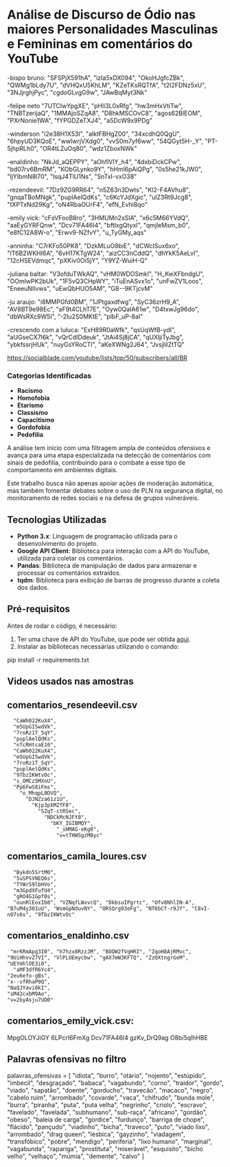 #  Análise de Discurso de Ódio nas maiores Personalidades Masculinas e Femininas em comentários do YouTube

-bispo bruno:
"SFSPjX591hA",
"izIa5xDX094",
"OkoHJgfcZBk",
"QWMg1bLdy7U",
"dVHQxU5KhLM",
"KZeTKsRQTfA",
"t2I2FDNz5xU",
"3NJjrghjPyc",
"cgdoGLvgG9w",
"JAwBqMyt3Nk"

-felipe neto
"7UTClwYpgXE",
"pHli3L0xRfg",
"hw3mHxVtiTw",
"TNBTzerijaQ",
"1MMAjoSZqA8",
"D8hkMSCOvC8",
"agos62BlEOM",
"PXrNonie1WA",
"fYPGDZeTXJ4",
"a5DcW9x9PDg"

-winderson
"i2e38H1X53I",
"alktFBHgZ00",
"34xcdhQ0QgU",
"6hpyUD3KQoE",
"wwlwrjVXdg0",
"vvS0m7yf6ww",
"54QGyt5H-_Y",
"PT-5jhpRLh0",
"OR4tLZuOq80",
"wdz1ZboxNWk"

-enaldinho:
"NkJd_aQEPPY",
"aOhflVlY_h4",
"4dxbiDckCPw",
"bd07rv6BmRM",
"KObGLynko9Y",
"hHml6pAiQPg",
"0s5he21kJW0",
"ljYIbmN8l70",
"IsqJ4TlU1Ns",
"SnTxI-vxO38"

-rezendeevil:
"7Dz9ZG9RR64",
"n5Z63n3Dwts",
"KI2-F4AVhu8",
"gnqaTBoMNgk",
"puplAelQdKs",
"c6KcYJdXgic",
"ulZ3Rt9Jcg8",
"tXPTxNd29Kg",
"oN4RbaOUrF4",
"efN_Evhl8qo"

-emily vick:
"cFsVFooB8ro",
"3HMUMn2sSIA",
"x6c5M66YVdQ",
"aaEyGYRFQnw",
"Dcv71FA46I4",
"bftlxgQtyxI",
"qmjleMsm_b0",
"e8fC12A8W-o",
"Erwv9-NZfvY",
"u_TyGMy_aqs"

-anninha:
"C7rKFo50PK8", 
"DzkMLuO8biE", 
"dCWcISux6xo", 
"lT6B2WKHI6A", 
"6vH17KTgW24", 
"aizCC3nCddQ", 
"dhYkK5AeLvI", 
"12cHSEVdmqc", 
"pXKiv0OiSjY", 
"Y9YZ-WuiH-Q"

-juliana baltar:
"V3ofduTWkAQ",
"vHM0WDOSmkI",
"H_KwXFbndgU",
"OOmlwPK2bUk",
"1F5vQ3CHpWY",
"iTuEnASvx1o",
"unFwZV1Loos",
"EneeuNlIvws",
"uEwQbHUO5AM",
"G8--9KTjcvM"

-ju araujo:
"i8MMPGfd0BM",
"1JPtgaxdfwg",
"SyC36zrH9_A",
"AV8BT9e98Ec",
"aF9t4CLhT7E",
"Oyw0QaIA61w",
"D4txwJg96do",
"dbWsRXc9W5I",
"-2Iu2S0MKtE",
"plbF_uP-8aI"

-crescendo com a luluca:
"ExH89R0aWfk",
"qsUqWfB-ydI",
"aUGseCX7I6k",
"vQrCdIDdeuk",
"JtAi4Sj8jCA",
"qUXljiTyJbg",
"ybkfssrjHUk",
"nuyGsYRoCTI",
"aKeXWNg2J64",
"JvsjliIZtTQ" 

https://socialblade.com/youtube/lists/top/50/subscribers/all/BR



### Categorias Identificadas

* **Racismo**
* **Homofobia**
* **Etarismo**
* **Classismo**
* **Capacitismo**
* **Gordofobia**
* **Pedofilia**

A análise tem início com uma filtragem ampla de conteúdos ofensivos e avança para uma etapa especializada na detecção de comentários com sinais de pedofilia, contribuindo para o combate a esse tipo de comportamento em ambientes digitais.

Este trabalho busca não apenas apoiar ações de moderação automática, mas também fomentar debates sobre o uso de PLN na segurança digital, no monitoramento de redes sociais e na defesa de grupos vulneráveis.



## Tecnologias Utilizadas

- **Python 3.x**: Linguagem de programação utilizada para o desenvolvimento do projeto.
- **Google API Client**: Biblioteca para interação com a API do YouTube, utilizada para coletar os comentários.
- **Pandas**: Biblioteca de manipulação de dados para armazenar e processar os comentários extraídos.
- **tqdm**: Biblioteca para exibição de barras de progresso durante a coleta dos dados.

## Pré-requisitos

Antes de rodar o código, é necessário:
1. Ter uma chave de API do YouTube, que pode ser obtida [aqui](https://console.developers.google.com/).
2. Instalar as bibliotecas necessárias utilizando o comando:

  pip install -r requirements.txt


## Videos usados nas amostras

## comentarios_resendeevil.csv
      "CaWh022KuX4",
      "m5UpGISwdVk",
      "7roRz1T_5qY",
      "puplAelQdKs",
      "nTcRHtcaE10",
      "CaWh022KuX4",
      "m5UpGISwdVk",
      "7roRz1T_5qY",
      "puplAelQdKs",
      "9TbzIKWtvOc", 
      "s_OMCz5MXnU", 
      "Pp6FwS8iFms",
        "o_MhqpL0DVQ",
          "DJNZza61z1U",
            "Kjp3pXMZfF8",
              "SZqT-ctRSec",
                "NDCkMcNJFt0",
                  "bKY_IGIBMQY",
                    "_sHMAG-eKg8",
                    "v=tTHWSgzM8yc"
## comentarios_camila_loures.csv
      "Bykdn5SrtM0",
      "5uSPSVNEQ6s",
      "TYWrS9lbHVo",
      "m3GpdXFufU4",
      "gRO4G1Gpf0s",
      "ounRlEoxIb8", "VZNqfLWxvcQ", "DkbsuIPgrtc", "Ofv8NhlIN-A", "B7uM4y301uU", "WsmGpNduvNY", "ORSQrg93eFg", "NT6bCf-r9JY", "C8vI-nO7s6s", "9TbzIKWtvOc"

## comentarios_enaldinho.csv
     "mrKRmApg3I0", "h7hzx8RzzJM", "BOQW2fVqHRI", "ZqoH8AjRMvc", "9UiHhvvZ7VI", "VlPLOEmycbw", "gAX7mW3KFTQ", "ZzOXtngrGeM", "UEYmhlOE3i0",
      "aMF3dfR6Yc4",
    "2eu6efo-gBs",
    "x--vfRhaP0Q",
    "NaQJYavi0kI",
    "sM42cxbM9Ao",
    "v=2byAsju7UD0"

## comentarios_emily_vick.csv:
MpgOLOYJiGY
6LPcrI6FmXg
Dcv71FA46I4
gzKv_DrQ9ag
O8bi5qlhHBE

      
## Palavras ofensivas no filtro

palavras_ofensivas = [
    "idiota", "burro", "otário", "nojento", "estúpido", "imbecil", 
    "desgraçado", "babaca", "vagabundo", "corno", "traidor", "gordo", "viado", 
    "sapatão", "doente", "gorducho", "travecão", "macaco", "negro", 
    "cabelo ruim", "arrombado", "covarde", "vaca", "chifrudo", 
    "bunda mole", "burra", "piranha", "puta", "puta velha", "negrinho", "criolo", 
    "escravo", "favelado", "favelada", "subhumano", 
    "sub-raça", "africano", "gordão", "obeso", "baleia de carga", 
    "gordice", "furdunço", "barriga de chope", "flácido", "pançudo", "viadinho", 
    "bicha", "traveco", "puto", "viado lixo", "arrombado", "drag queen", 
    "lésbica", "gayzinho", "viadagem", "transfóbico", 
    "pobre", "mendigo", "periferia", 
    "lixo humano", "marginal", "vagabunda", "rapariga", "prostituta", "miserável", 
    "esquisito",  "bicho velho", "velhaço", "múmia", "demente", 
     "calvo"
]
